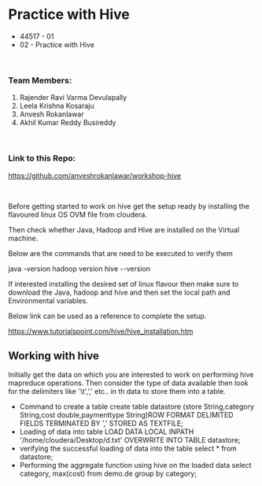 # Practice with Hive
- 44517 - 01
- 02 - Practice with Hive

<br/>

### Team Members:
1. Rajender Ravi Varma Devulapally
1. Leela Krishna Kosaraju
1. Anvesh Rokanlawar
1. Akhil Kumar Reddy Busireddy

<br/>

### Link to this Repo:

https://github.com/anveshrokanlawar/workshop-hive

<br/>


Before getting started to work on hive get the setup ready by installing the flavoured linux OS OVM file from cloudera.

Then check whether Java, Hadoop and Hive are installed on the Virtual machine.

Below are the commands that are need to be executed to verify them

java -version
hadoop version
hive --version

If interested installing the desired set of linux flavour then make sure to download the Java, hadoop and hive and then set the local path and Environmental variables.

Below link can be used as a reference to complete the setup.

https://www.tutorialspoint.com/hive/hive_installation.htm

## Working with hive

Initially get the data on which you are interested to work on performing hive mapreduce operations. Then consider the type of data available then look for the delimiters like '\t',',' etc.. in th data to store them into a table. 

- Command to create a table
    create table datastore (store String,category String,cost double,paymenttype String)ROW FORMAT DELIMITED FIELDS TERMINATED BY ',' STORED AS TEXTFILE;
- Loading of data into table
    LOAD DATA LOCAL INPATH '/home/cloudera/Desktop/d.txt' OVERWRITE INTO TABLE datastore;
- verifying the successful loading of data into the table
    select * from datastore;
- Performing the aggregate function using hive on the loaded data
    select category, max(cost) from demo.de group by category;


